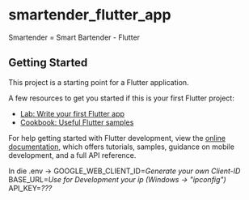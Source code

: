# smartender_flutter_app

Smartender = Smart Bartender - Flutter

## Getting Started

This project is a starting point for a Flutter application.

A few resources to get you started if this is your first Flutter project:

- [Lab: Write your first Flutter app](https://docs.flutter.dev/get-started/codelab)
- [Cookbook: Useful Flutter samples](https://docs.flutter.dev/cookbook)

For help getting started with Flutter development, view the
[online documentation](https://docs.flutter.dev/), which offers tutorials,
samples, guidance on mobile development, and a full API reference.


In die .env ->
GOOGLE_WEB_CLIENT_ID=*Generate your own Client-ID*
BASE_URL=*Use for Development your ip (Windows -> "ipconfig")*
API_KEY=*???*

